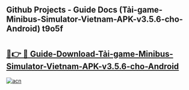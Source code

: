 ## Github Projects - Guide Docs (Tải-game-Minibus-Simulator-Vietnam-APK-v3.5.6-cho-Android) t9o5f

# <h2><a href="https://apkcomod.com?title=Tải-game-Minibus-Simulator-Vietnam-APK-v3.5.6-cho-Android">🔗👉 🔴 Guide-Download-Tải-game-Minibus-Simulator-Vietnam-APK-v3.5.6-cho-Android </a></h2>

[![acn](https://github.com/user-attachments/assets/0f9c940e-d8b0-45ae-aac7-cd30a18b3e1c)](https://apkcomod.com?title=Tải-game-Minibus-Simulator-Vietnam-APK-v3.5.6-cho-Android)
